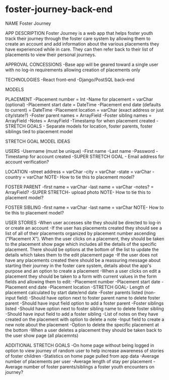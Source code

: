 # foster-journey-back-end
NAME
Foster Journey


APP DESCRIPTION
Foster Journey is a web app that helps foster youth track their journey through the foster care system by allowing them to create an account and add information about the various placements they have experienced while in care. They can then refer back to their list of placements to view their personal journeys.


APPROVAL CONCESSIONS
-Base app will be geared toward a single user with no log-in requirements allowing creation of placements only


TECHNOLOGIES
-React front-end
-Django/PostSQL back-end


MODELS

PLACEMENT
-Placement number = Int
-Name for placement = varChar (optional)
-Placement start date = DateTime
-Placement end date (defaults to current) = DateTime
-Placement location = varChar (exact address or just city/state?)
-Foster parent names = ArrayField
-Foster sibling names = ArrayField
-Notes = ArrayField
-Timestamp for when placement created
-STRETCH GOALS - Separate models for location, foster parents, foster siblings tied to placement model


STRETCH GOAL MODEL IDEAS

USERS
-Username (must be unique)
-First name
-Last name
-Password
-Timestamp for account created
-SUPER STRETCH GOAL - Email address for account verification?
			
LOCATION
-street address = varChar
-city = varChar
-state = varChar
-country = varChar
NOTE- How to tie this to placement model?

FOSTER PARENT
-first name = varChar
-last name = varChar
-notes? = ArrayField?
-SUPER STRETCH- upload photo
NOTE- How to tie this to placement model?

FOSTER SIBLING
-first name = varChar
-last name = varChar
NOTE- How to tie this to placement model?


USER STORIES
-When user accesses site they should be directed to log-in or create an account
-If the user has placements created they should see a list of all of their placements organized by placement number ascending ("Placement X"). When the user clicks on a placement, they should be taken to the placement show page which includes all the details of the specific placement. There should be options at the bottom of the list to update the details which takes them to the edit placement page
-If the user does not have any placements created there should be a reassuring message about starting their journey in the foster care system, details about the app's purpose and an option to create a placement
-When a user clicks on edit a placement they should be taken to a form with current values in the form fields and allowing them to edit:
	-Placement number
	-Placement start date
	-Placement end date
	-Placement location
	-STRETCH GOAL- Length of placement calculated by start date/end date
	-Foster parents listed (non-input field)
	-Should have option next to foster parent name to delete foster parent
	-Should have input field option to add a foster parent
	-Foster siblings listed
	-Should have option next to foster sibling name to delete foster sibling
	-Should have input field to add a foster sibling
	-List of notes on they have created on the placement with option to delete a note
	-Input field to create a new note about the placement
	-Option to delete the specific placement at the bottom
	-When a user deletes a placement they should be taken back to the user show page (all placemnts)


ADDITIONAL STRETCH GOALS
-On home page without being logged in option to view journey of random user to help increase awareness of stories of foster children
-Statistics on home page pulled from app data
	-Average number of placements per user
	-Average length of stay per placement
	-Average number of foster parents/siblings a foster youth encounters on journey?